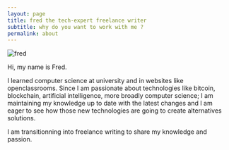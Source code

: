 ```yaml
---
layout: page
title: fred the tech-expert freelance writer
subtitle: why do you want to work with me ?
permalink: about
---
```


![fred](https://www.fredbarre.com/img/3.jpg "fred")

Hi, my name is Fred.

I learned computer science at university and in websites like openclassrooms.
Since I am passionate about technologies like bitcoin, blockchain, artificial intelligence, more broadly computer science; I am maintaining my knowledge up to date with the latest changes and I am eager to see how those new technologies are going to create alternatives solutions.

I am transitionning into freelance writing to share my knowledge and passion.
